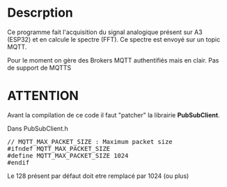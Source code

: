 <h1>Descrption</h1>

Ce programme fait l'acquisition du signal analogique présent sur A3 (ESP32) et en calcule le spectre (FFT).
Ce spectre est envoyé sur un topic MQTT.

Pour le moment on gère des Brokers MQTT authentifiés mais en clair. Pas de support de MQTTS

<h1>ATTENTION</h1>

Avant la compilation de ce code il faut "patcher" la librairie <b>PubSubClient</b>.

Dans PubSubClient.h

<pre>
// MQTT_MAX_PACKET_SIZE : Maximum packet size
#ifndef MQTT_MAX_PACKET_SIZE
#define MQTT_MAX_PACKET_SIZE 1024
#endif
</pre>
Le 128 présent par défaut doit etre remplacé par 1024 (ou plus)
